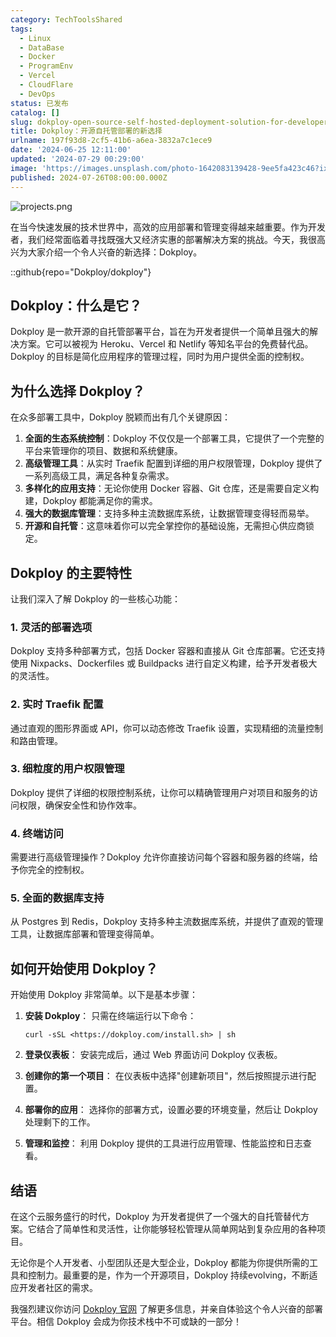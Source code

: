 ```yaml
---
category: TechToolsShared
tags:
  - Linux
  - DataBase
  - Docker
  - ProgramEnv
  - Vercel
  - CloudFlare
  - DevOps
status: 已发布
catalog: []
slug: dokploy-open-source-self-hosted-deployment-solution-for-developers
title: Dokploy：开源自托管部署的新选择
urlname: 197f93d8-2cf5-41b6-a6ea-3832a7c1ece9
date: '2024-06-25 12:11:00'
updated: '2024-07-29 00:29:00'
image: 'https://images.unsplash.com/photo-1642083139428-9ee5fa423c46?ixlib=rb-4.0.3&q=85&fm=jpg&crop=entropy&cs=srgb'
published: 2024-07-26T08:00:00.000Z
---
```


![projects.png](https://prod-files-secure.s3.us-west-2.amazonaws.com/5d24fe63-e567-4804-86f9-9fdc62e13082/adfdc1fe-2109-46ac-9ad4-f50e8631f20c/projects.png?X-Amz-Algorithm=AWS4-HMAC-SHA256&X-Amz-Content-Sha256=UNSIGNED-PAYLOAD&X-Amz-Credential=ASIAZI2LB4667SVUX2CS%2F20250314%2Fus-west-2%2Fs3%2Faws4_request&X-Amz-Date=20250314T213459Z&X-Amz-Expires=3600&X-Amz-Security-Token=IQoJb3JpZ2luX2VjEK3%2F%2F%2F%2F%2F%2F%2F%2F%2F%2FwEaCXVzLXdlc3QtMiJIMEYCIQCN2xUth%2FfvTmmnJvjmGOVi3DPBbnyKh9tWlqBV90v4lAIhAPm4OPlOVCJMLVDeeho80mJcsukHuJU1Ae%2FWYrtpxsGrKogECPb%2F%2F%2F%2F%2F%2F%2F%2F%2F%2FwEQABoMNjM3NDIzMTgzODA1IgxuqT0iWJ5mdr888EEq3ANY4OBhAU6bI6cXfz98UK2KZosTzi3Dr5C9IXBkObUnGdtdyHDohLlRXskM7lc4oR0vgeFqxj8lJrkzuN01w%2B3UVMjrjJZcBETbmUBk6bRAZFEcmL%2FqRLnRaJBsl9C8stYxatcqnmFihqMtfq3EQj%2Fvij%2FXzRfYH3iFHG%2BHvy22d8aK8puGSrT5pdxoH001Qx4e0278JZbW9GbRiu1zwrNna4ctaQ88vtmhkWtABOL5gfk%2B3%2BJ18IjUWcYEB3ZiirveRw5IL071Bq6vDNVM%2FAMjF7AzbRRfXze690O9H0QMS1XUir%2FygFbzyM2jlylEAaQS5pYjmRwd5hULrCLHjZEadAiG3CrgKk9XPpnWfa0C1%2FjjusnF5N0rhH04ezgIDR%2Fc4nDN%2BjxOM%2FGsenov4Mo3tAVLd9F4HXVt9yATkjd0Fj8zYkeG6XD76eL4zKSAhUdwBkGVaz7NvnBGFhxcVpBl3qP9e%2FDWx0d3groO072ATt0w3mpub5GPIcAR83x%2F0I4%2B7UZQAyJxvB5bElFAmctSZSLRVB6YhcJBqTJez9nq4gFfVxM63G%2BQHfbtruUbM%2BrGHkOlMqG4gGHMj3Ob%2By6LfpdVBZucGjAcgDvjyEYqCzb1I%2BsOr%2BHSG%2B56vTC3sdK%2BBjqkAY0iSQCcWYTbq1yQP%2Bcn4%2FoEDZdF%2Bw1y%2FGuuT01ozbDg96J9QaWlEVg1g9A3CmVzWVpQkg5GVNk%2BY4LEEDqXVpaEbG1XyjHgq8%2FYH%2BOxaFNCUsmRK6351fMDYh4%2FcKkmyyfJAPUUdzqClTE5Br9J6x5JscfSQ3idEyw8YmNaoG5%2Fl%2FBnoPNQosJXt8Qai7hAxEUBDrj1eU4%2BOYxtcn3MkyV7kZHl&X-Amz-Signature=d9cb856fe9d15ea09e5270bc86314c33fc628a118538c5e7a73e815f5f84dc39&X-Amz-SignedHeaders=host&x-id=GetObject)


在当今快速发展的技术世界中，高效的应用部署和管理变得越来越重要。作为开发者，我们经常面临着寻找既强大又经济实惠的部署解决方案的挑战。今天，我很高兴为大家介绍一个令人兴奋的新选择：Dokploy。


::github{repo="Dokploy/dokploy"}


## Dokploy：什么是它？


Dokploy 是一款开源的自托管部署平台，旨在为开发者提供一个简单且强大的解决方案。它可以被视为 Heroku、Vercel 和 Netlify 等知名平台的免费替代品。Dokploy 的目标是简化应用程序的管理过程，同时为用户提供全面的控制权。


## 为什么选择 Dokploy？


在众多部署工具中，Dokploy 脱颖而出有几个关键原因：

1. **全面的生态系统控制**：Dokploy 不仅仅是一个部署工具，它提供了一个完整的平台来管理你的项目、数据和系统健康。
2. **高级管理工具**：从实时 Traefik 配置到详细的用户权限管理，Dokploy 提供了一系列高级工具，满足各种复杂需求。
3. **多样化的应用支持**：无论你使用 Docker 容器、Git 仓库，还是需要自定义构建，Dokploy 都能满足你的需求。
4. **强大的数据库管理**：支持多种主流数据库系统，让数据管理变得轻而易举。
5. **开源和自托管**：这意味着你可以完全掌控你的基础设施，无需担心供应商锁定。

## Dokploy 的主要特性


让我们深入了解 Dokploy 的一些核心功能：


### 1. 灵活的部署选项


Dokploy 支持多种部署方式，包括 Docker 容器和直接从 Git 仓库部署。它还支持使用 Nixpacks、Dockerfiles 或 Buildpacks 进行自定义构建，给予开发者极大的灵活性。


### 2. 实时 Traefik 配置


通过直观的图形界面或 API，你可以动态修改 Traefik 设置，实现精细的流量控制和路由管理。


### 3. 细粒度的用户权限管理


Dokploy 提供了详细的权限控制系统，让你可以精确管理用户对项目和服务的访问权限，确保安全性和协作效率。


### 4. 终端访问


需要进行高级管理操作？Dokploy 允许你直接访问每个容器和服务器的终端，给予你完全的控制权。


### 5. 全面的数据库支持


从 Postgres 到 Redis，Dokploy 支持多种主流数据库系统，并提供了直观的管理工具，让数据库部署和管理变得简单。


## 如何开始使用 Dokploy？


开始使用 Dokploy 非常简单。以下是基本步骤：

1. **安装 Dokploy**：
只需在终端运行以下命令：

    ```plain text
    curl -sSL <https://dokploy.com/install.sh> | sh
    ```

2. **登录仪表板**：
安装完成后，通过 Web 界面访问 Dokploy 仪表板。
3. **创建你的第一个项目**：
在仪表板中选择"创建新项目"，然后按照提示进行配置。
4. **部署你的应用**：
选择你的部署方式，设置必要的环境变量，然后让 Dokploy 处理剩下的工作。
5. **管理和监控**：
利用 Dokploy 提供的工具进行应用管理、性能监控和日志查看。

## 结语


在这个云服务盛行的时代，Dokploy 为开发者提供了一个强大的自托管替代方案。它结合了简单性和灵活性，让你能够轻松管理从简单网站到复杂应用的各种项目。


无论你是个人开发者、小型团队还是大型企业，Dokploy 都能为你提供所需的工具和控制力。最重要的是，作为一个开源项目，Dokploy 持续evolving，不断适应开发者社区的需求。


我强烈建议你访问 [Dokploy 官网](https://dokploy.com/) 了解更多信息，并亲自体验这个令人兴奋的部署平台。相信 Dokploy 会成为你技术栈中不可或缺的一部分！

